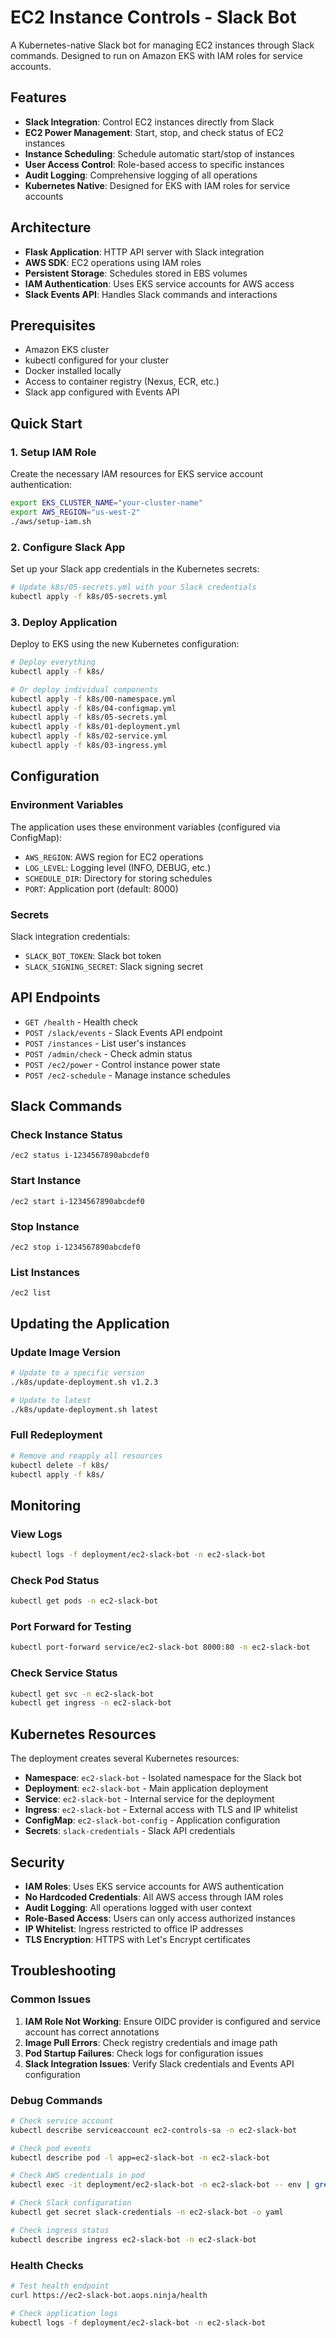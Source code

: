 # EC2 Instance Controls - Slack Bot

A Kubernetes-native Slack bot for managing EC2 instances through Slack commands. Designed to run on Amazon EKS with IAM roles for service accounts.

## Features

- **Slack Integration**: Control EC2 instances directly from Slack
- **EC2 Power Management**: Start, stop, and check status of EC2 instances
- **Instance Scheduling**: Schedule automatic start/stop of instances
- **User Access Control**: Role-based access to specific instances
- **Audit Logging**: Comprehensive logging of all operations
- **Kubernetes Native**: Designed for EKS with IAM roles for service accounts

## Architecture

- **Flask Application**: HTTP API server with Slack integration
- **AWS SDK**: EC2 operations using IAM roles
- **Persistent Storage**: Schedules stored in EBS volumes
- **IAM Authentication**: Uses EKS service accounts for AWS access
- **Slack Events API**: Handles Slack commands and interactions

## Prerequisites

- Amazon EKS cluster
- kubectl configured for your cluster
- Docker installed locally
- Access to container registry (Nexus, ECR, etc.)
- Slack app configured with Events API

## Quick Start

### 1. Setup IAM Role

Create the necessary IAM resources for EKS service account authentication:

```bash
export EKS_CLUSTER_NAME="your-cluster-name"
export AWS_REGION="us-west-2"
./aws/setup-iam.sh
```

### 2. Configure Slack App

Set up your Slack app credentials in the Kubernetes secrets:

```bash
# Update k8s/05-secrets.yml with your Slack credentials
kubectl apply -f k8s/05-secrets.yml
```

### 3. Deploy Application

Deploy to EKS using the new Kubernetes configuration:

```bash
# Deploy everything
kubectl apply -f k8s/

# Or deploy individual components
kubectl apply -f k8s/00-namespace.yml
kubectl apply -f k8s/04-configmap.yml
kubectl apply -f k8s/05-secrets.yml
kubectl apply -f k8s/01-deployment.yml
kubectl apply -f k8s/02-service.yml
kubectl apply -f k8s/03-ingress.yml
```

## Configuration

### Environment Variables

The application uses these environment variables (configured via ConfigMap):

- `AWS_REGION`: AWS region for EC2 operations
- `LOG_LEVEL`: Logging level (INFO, DEBUG, etc.)
- `SCHEDULE_DIR`: Directory for storing schedules
- `PORT`: Application port (default: 8000)

### Secrets

Slack integration credentials:
- `SLACK_BOT_TOKEN`: Slack bot token
- `SLACK_SIGNING_SECRET`: Slack signing secret

## API Endpoints

- `GET /health` - Health check
- `POST /slack/events` - Slack Events API endpoint
- `POST /instances` - List user's instances
- `POST /admin/check` - Check admin status
- `POST /ec2/power` - Control instance power state
- `POST /ec2-schedule` - Manage instance schedules

## Slack Commands

### Check Instance Status
```
/ec2 status i-1234567890abcdef0
```

### Start Instance
```
/ec2 start i-1234567890abcdef0
```

### Stop Instance
```
/ec2 stop i-1234567890abcdef0
```

### List Instances
```
/ec2 list
```

## Updating the Application

### Update Image Version
```bash
# Update to a specific version
./k8s/update-deployment.sh v1.2.3

# Update to latest
./k8s/update-deployment.sh latest
```

### Full Redeployment
```bash
# Remove and reapply all resources
kubectl delete -f k8s/
kubectl apply -f k8s/
```

## Monitoring

### View Logs
```bash
kubectl logs -f deployment/ec2-slack-bot -n ec2-slack-bot
```

### Check Pod Status
```bash
kubectl get pods -n ec2-slack-bot
```

### Port Forward for Testing
```bash
kubectl port-forward service/ec2-slack-bot 8000:80 -n ec2-slack-bot
```

### Check Service Status
```bash
kubectl get svc -n ec2-slack-bot
kubectl get ingress -n ec2-slack-bot
```

## Kubernetes Resources

The deployment creates several Kubernetes resources:

- **Namespace**: `ec2-slack-bot` - Isolated namespace for the Slack bot
- **Deployment**: `ec2-slack-bot` - Main application deployment
- **Service**: `ec2-slack-bot` - Internal service for the deployment
- **Ingress**: `ec2-slack-bot` - External access with TLS and IP whitelist
- **ConfigMap**: `ec2-slack-bot-config` - Application configuration
- **Secrets**: `slack-credentials` - Slack API credentials

## Security

- **IAM Roles**: Uses EKS service accounts for AWS authentication
- **No Hardcoded Credentials**: All AWS access through IAM roles
- **Audit Logging**: All operations logged with user context
- **Role-Based Access**: Users can only access authorized instances
- **IP Whitelist**: Ingress restricted to office IP addresses
- **TLS Encryption**: HTTPS with Let's Encrypt certificates

## Troubleshooting

### Common Issues

1. **IAM Role Not Working**: Ensure OIDC provider is configured and service account has correct annotations
2. **Image Pull Errors**: Check registry credentials and image path
3. **Pod Startup Failures**: Check logs for configuration issues
4. **Slack Integration Issues**: Verify Slack credentials and Events API configuration

### Debug Commands

```bash
# Check service account
kubectl describe serviceaccount ec2-controls-sa -n ec2-slack-bot

# Check pod events
kubectl describe pod -l app=ec2-slack-bot -n ec2-slack-bot

# Check AWS credentials in pod
kubectl exec -it deployment/ec2-slack-bot -n ec2-slack-bot -- env | grep AWS

# Check Slack configuration
kubectl get secret slack-credentials -n ec2-slack-bot -o yaml

# Check ingress status
kubectl describe ingress ec2-slack-bot -n ec2-slack-bot
```

### Health Checks

```bash
# Test health endpoint
curl https://ec2-slack-bot.aops.ninja/health

# Check application logs
kubectl logs -f deployment/ec2-slack-bot -n ec2-slack-bot
```
